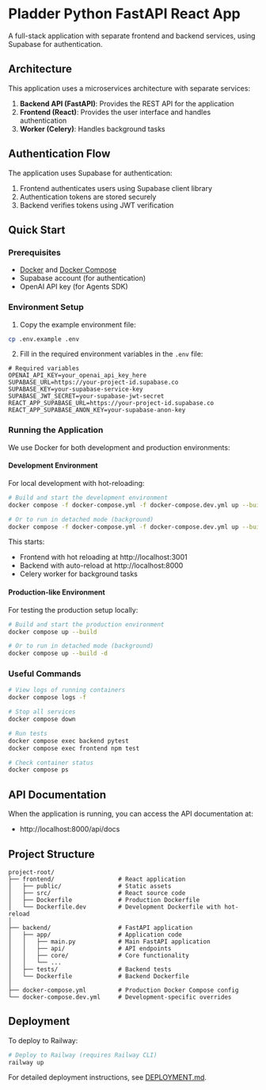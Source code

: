 # Pladder Python FastAPI React App

A full-stack application with separate frontend and backend services, using Supabase for authentication.

## Architecture

This application uses a microservices architecture with separate services:

1. **Backend API (FastAPI)**: Provides the REST API for the application
2. **Frontend (React)**: Provides the user interface and handles authentication
3. **Worker (Celery)**: Handles background tasks

## Authentication Flow

The application uses Supabase for authentication:

1. Frontend authenticates users using Supabase client library
2. Authentication tokens are stored securely
3. Backend verifies tokens using JWT verification

## Quick Start

### Prerequisites

- [Docker](https://docs.docker.com/get-docker/) and [Docker Compose](https://docs.docker.com/compose/install/)
- Supabase account (for authentication)
- OpenAI API key (for Agents SDK)

### Environment Setup

1. Copy the example environment file:

```bash
cp .env.example .env
```

2. Fill in the required environment variables in the `.env` file:

```
# Required variables
OPENAI_API_KEY=your_openai_api_key_here
SUPABASE_URL=https://your-project-id.supabase.co
SUPABASE_KEY=your-supabase-service-key
SUPABASE_JWT_SECRET=your-supabase-jwt-secret
REACT_APP_SUPABASE_URL=https://your-project-id.supabase.co
REACT_APP_SUPABASE_ANON_KEY=your-supabase-anon-key
```

### Running the Application

We use Docker for both development and production environments:

#### Development Environment

For local development with hot-reloading:

```bash
# Build and start the development environment
docker compose -f docker-compose.yml -f docker-compose.dev.yml up --build

# Or to run in detached mode (background)
docker compose -f docker-compose.yml -f docker-compose.dev.yml up --build -d
```

This starts:
- Frontend with hot reloading at http://localhost:3001
- Backend with auto-reload at http://localhost:8000
- Celery worker for background tasks

#### Production-like Environment

For testing the production setup locally:

```bash
# Build and start the production environment
docker compose up --build

# Or to run in detached mode (background)
docker compose up --build -d
```

### Useful Commands

```bash
# View logs of running containers
docker compose logs -f

# Stop all services
docker compose down

# Run tests
docker compose exec backend pytest
docker compose exec frontend npm test

# Check container status
docker compose ps
```

## API Documentation

When the application is running, you can access the API documentation at:

- http://localhost:8000/api/docs

## Project Structure

```
project-root/
├── frontend/                  # React application
│   ├── public/                # Static assets
│   ├── src/                   # React source code
│   ├── Dockerfile             # Production Dockerfile
│   └── Dockerfile.dev         # Development Dockerfile with hot-reload
│
├── backend/                   # FastAPI application
│   ├── app/                   # Application code
│   │   ├── main.py            # Main FastAPI application
│   │   ├── api/               # API endpoints
│   │   ├── core/              # Core functionality
│   │   └── ...
│   ├── tests/                 # Backend tests
│   └── Dockerfile             # Backend Dockerfile
│
├── docker-compose.yml         # Production Docker Compose config
└── docker-compose.dev.yml     # Development-specific overrides
```

## Deployment

To deploy to Railway:
```bash
# Deploy to Railway (requires Railway CLI)
railway up
```

For detailed deployment instructions, see [DEPLOYMENT.md](DEPLOYMENT.md).
